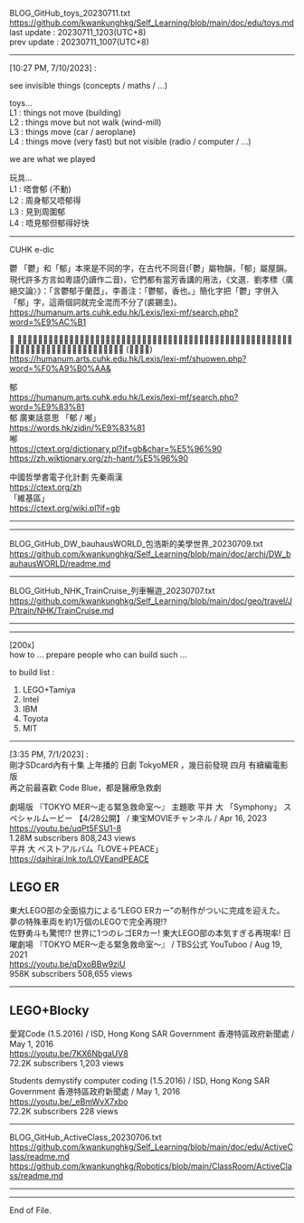   
BLOG_GitHub_toys_20230711.txt  
  https://github.com/kwankunghkg/Self_Learning/blob/main/doc/edu/toys.md  
last update : 20230711_1203(UTC+8)  
prev update : 20230711_1007(UTC+8)  
  
----  
  
[10:27 PM, 7/10/2023] :  
  
see invisible things (concepts / maths / ...)  
  
toys...  
L1 : things not move (building)  
L2 : things move but not walk (wind-mill)  
L3 : things move (car / aeroplane)  
L4 : things move (very fast) but not visible (radio / computer / ...)  
  
we are what we played  
  
玩具...   
L1 : 唔會郁 (不動)  
L2 : 周身郁又唔郁得  
L3 : 見到周圍郁  
L4 : 唔見郁但郁得好快  
  
  
  
----  
  
CUHK e-dic  
  
鬱  「鬱」和「郁」本來是不同的字，在古代不同音(「鬱」屬物韻，「郁」屬屋韻。現代許多方言如粵語仍讀作二音)，它們都有當芳香講的用法，《文選．劉孝標〈廣絕交論〉》：「言鬱郁于蘭茝」，李善注：「鬱郁，香也。」簡化字把「鬱」字併入「郁」字，這兩個詞就完全混而不分了(裘錫圭)。  
  https://humanum.arts.cuhk.edu.hk/Lexis/lexi-mf/search.php?word=%E9%AC%B1  
  
𩰪  芳艸也。十葉爲貫，百廾貫，築以煮之爲𩰪。从𦥑、冖、缶、鬯。彡，其飾也。一曰：𩰪鬯，百艸之華，遠方𩰪人所貢，芳艸合釀之以降神。𩰪，今𩰪林郡也。〔迂勿切〕 (《說文》)  
  https://humanum.arts.cuhk.edu.hk/Lexis/lexi-mf/shuowen.php?word=%F0%A9%B0%AA&  
  
郁    
  https://humanum.arts.cuhk.edu.hk/Lexis/lexi-mf/search.php?word=%E9%83%81  
郁 廣東話意思 「郁 / 喐」  
  https://words.hk/zidin/%E9%83%81  
喐    
  https://ctext.org/dictionary.pl?if=gb&char=%E5%96%90  
  https://zh.wiktionary.org/zh-hant/%E5%96%90  
    
中國哲學書電子化計劃 先秦兩漢  
  https://ctext.org/zh  
「維基區」  
  https://ctext.org/wiki.pl?if=gb  
  
  
----  
  
  
----  
  
BLOG_GitHub_DW_bauhausWORLD_包浩斯的美學世界_20230709.txt  
  https://github.com/kwankunghkg/Self_Learning/blob/main/doc/archi/DW_bauhausWORLD/readme.md  
  
----  
  
BLOG_GitHub_NHK_TrainCruise_列車暢遊_20230707.txt  
  https://github.com/kwankunghkg/Self_Learning/blob/main/doc/geo/travel/JP/train/NHK/TrainCruise.md  
  
----  
  
  
  
----  
  
[200x]  
how to ... prepare people who can build such ...  
  
to build list :  
1. LEGO+Tamiya  
2. Intel  
3. IBM  
4. Toyota  
5. MIT  
  
  
----  
  
[3:35 PM, 7/1/2023] :  
剛才SDcard內有十集 上年播的 日劇 TokyoMER ，幾日前發現 四月 有續編電影版  
再之前最喜歡 Code Blue，都是醫療急救劇  
  
  
  
劇場版 『TOKYO MER～走る緊急救命室～』 主題歌 平井 大 「Symphony」 スペシャルムービー 【4/28公開】 / 東宝MOVIEチャンネル / Apr 16, 2023  
  https://youtu.be/uqPt5FSU1-8  
1.28M subscribers 808,243 views  
	平井 大 ベストアルバム「LOVE＋PEACE」  
	  https://daihirai.lnk.to/LOVEandPEACE  
  
  
  
  
## LEGO ER  
東大LEGO部の全面協力による“LEGO ERカー”の制作がついに完成を迎えた。  
夢の特殊車両を約1万個のLEGOで完全再現!?  
佐野勇斗も驚愕!? 世界に1つのレゴERカー! 東大LEGO部の本気すぎる再現率! 日曜劇場 『TOKYO MER～走る緊急救命室～』 / TBS公式 YouTuboo / Aug 19, 2021  
https://youtu.be/qDxoBBw9ziU  
958K subscribers 508,655 views   
  
  
  
  
----  
  
## LEGO+Blocky  
  
愛寫Code (1.5.2016) / ISD, Hong Kong SAR Government 香港特區政府新聞處 / May 1, 2016  
https://youtu.be/7KX6NbgaUV8  
72.2K subscribers 1,203 views  
  
Students demystify computer coding (1.5.2016) / ISD, Hong Kong SAR Government 香港特區政府新聞處 / May 1, 2016  
https://youtu.be/_eBmWvX7xbo  
72.2K subscribers 228 views  
  
  
----  
  
BLOG_GitHub_ActiveClass_20230706.txt  
  https://github.com/kwankunghkg/Self_Learning/blob/main/doc/edu/ActiveClass/readme.md  
  https://github.com/kwankunghkg/Robotics/blob/main/ClassRoom/ActiveClass/readme.md  
  
  
----  
  
  
  
----  
End of File.  
